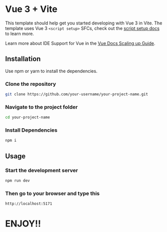# Vue 3 + Vite

This template should help get you started developing with Vue 3 in Vite. The template uses Vue 3 `<script setup>` SFCs, check out the [script setup docs](https://v3.vuejs.org/api/sfc-script-setup.html#sfc-script-setup) to learn more.

Learn more about IDE Support for Vue in the [Vue Docs Scaling up Guide](https://vuejs.org/guide/scaling-up/tooling.html#ide-support).

## Installation

Use npm or yarn to install the dependencies.

### Clone the repository

```bash
git clone https://github.com/your-username/your-project-name.git
```

### Navigate to the project folder

```bash
cd your-project-name
```

### Install Dependencies

```bash
npm i
```

## Usage
### Start the development server

```bash
npm run dev
```

### Then go to your browser and type this

```bash
http://localhost:5171
```

# ENJOY!!

